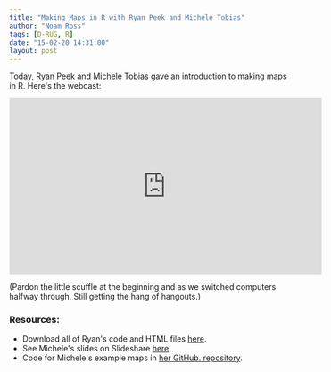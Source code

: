 ```yaml
---
title: "Making Maps in R with Ryan Peek and Michele Tobias"
author: "Noam Ross"
tags: [D-RUG, R]
date: "15-02-20 14:31:00"
layout: post
--- 
```


Today, [Ryan Peek](http://ucdavis.academia.edu/RyanPeek) and [Michele Tobias](https://sites.google.com/site/mtobiasresearch/) gave an introduction to making maps in R. Here's the webcast:

<iframe width="560" height="315" src="http://www.youtube.com/embed/7wNkCeE9SCU" frameborder="0" allowfullscreen></iframe>

(Pardon the little scuffle at the beginning and as we switched computers halfway through. Still getting the hang of hangouts.)

### Resources:

-   Download all of Ryan's code and HTML files [here](http://www.noamross.net/files/makingmaps.zip).
-   See Michele's slides on Slideshare [here](http://www.slideshare.net/MicheleTobias/leafletr).
-   Code for Michele's example maps in [her GitHub. repository](https://github.com/MicheleTobias/maps).
